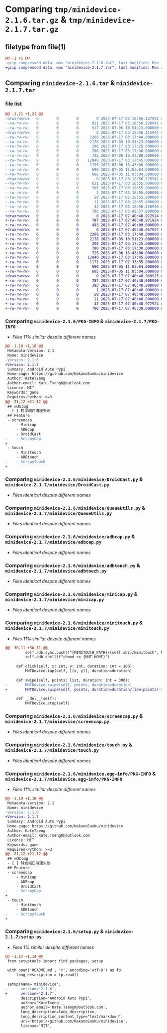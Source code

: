 # Comparing `tmp/minidevice-2.1.6.tar.gz` & `tmp/minidevice-2.1.7.tar.gz`

## filetype from file(1)

```diff
@@ -1 +1 @@
-gzip compressed data, was "minidevice-2.1.6.tar", last modified: Mon Jul 17 03:18:56 2023, max compression
+gzip compressed data, was "minidevice-2.1.7.tar", last modified: Mon Jul 17 07:40:48 2023, max compression
```

## Comparing `minidevice-2.1.6.tar` & `minidevice-2.1.7.tar`

### file list

```diff
@@ -1,21 +1,21 @@
-drwxrwxrwx   0        0        0        0 2023-07-17 03:18:56.127942 minidevice-2.1.6/
--rw-rw-rw-   0        0        0      811 2023-07-17 03:18:56.126941 minidevice-2.1.6/PKG-INFO
--rw-rw-rw-   0        0        0      517 2023-07-05 10:51:23.000000 minidevice-2.1.6/README.md
-drwxrwxrwx   0        0        0        0 2023-07-17 03:18:56.115944 minidevice-2.1.6/minidevice/
--rw-rw-rw-   0        0        0     2268 2023-07-17 03:17:40.000000 minidevice-2.1.6/minidevice/DroidCast.py
--rw-rw-rw-   0        0        0     2178 2023-07-05 10:51:23.000000 minidevice-2.1.6/minidevice/QueueUtils.py
--rw-rw-rw-   0        0        0      208 2023-07-17 03:17:25.000000 minidevice-2.1.6/minidevice/__init__.py
--rw-rw-rw-   0        0        0      700 2023-07-17 03:17:30.000000 minidevice-2.1.6/minidevice/adbcap.py
--rw-rw-rw-   0        0        0      725 2023-07-06 16:43:00.000000 minidevice-2.1.6/minidevice/adbtouch.py
--rw-rw-rw-   0        0        0    12040 2023-07-17 03:17:45.000000 minidevice-2.1.6/minidevice/minicap.py
--rw-rw-rw-   0        0        0     1155 2023-07-06 16:43:00.000000 minidevice-2.1.6/minidevice/minitouch.py
--rw-rw-rw-   0        0        0      690 2023-07-05 11:03:04.000000 minidevice-2.1.6/minidevice/screencap.py
--rw-rw-rw-   0        0        0      605 2023-07-05 11:03:04.000000 minidevice-2.1.6/minidevice/touch.py
-drwxrwxrwx   0        0        0        0 2023-07-17 03:18:56.125941 minidevice-2.1.6/minidevice.egg-info/
--rw-rw-rw-   0        0        0      811 2023-07-17 03:18:55.000000 minidevice-2.1.6/minidevice.egg-info/PKG-INFO
--rw-rw-rw-   0        0        0      393 2023-07-17 03:18:55.000000 minidevice-2.1.6/minidevice.egg-info/SOURCES.txt
--rw-rw-rw-   0        0        0        1 2023-07-17 03:18:55.000000 minidevice-2.1.6/minidevice.egg-info/dependency_links.txt
--rw-rw-rw-   0        0        0       59 2023-07-17 03:18:55.000000 minidevice-2.1.6/minidevice.egg-info/requires.txt
--rw-rw-rw-   0        0        0       11 2023-07-17 03:18:55.000000 minidevice-2.1.6/minidevice.egg-info/top_level.txt
--rw-rw-rw-   0        0        0       42 2023-07-17 03:18:56.128940 minidevice-2.1.6/setup.cfg
--rw-rw-rw-   0        0        0      796 2023-07-17 03:08:57.000000 minidevice-2.1.6/setup.py
+drwxrwxrwx   0        0        0        0 2023-07-17 07:40:48.972924 minidevice-2.1.7/
+-rw-rw-rw-   0        0        0      787 2023-07-17 07:40:48.971924 minidevice-2.1.7/PKG-INFO
+-rw-rw-rw-   0        0        0      493 2023-07-17 07:40:09.000000 minidevice-2.1.7/README.md
+drwxrwxrwx   0        0        0        0 2023-07-17 07:40:48.957927 minidevice-2.1.7/minidevice/
+-rw-rw-rw-   0        0        0     2268 2023-07-17 03:17:40.000000 minidevice-2.1.7/minidevice/DroidCast.py
+-rw-rw-rw-   0        0        0     2178 2023-07-05 10:51:23.000000 minidevice-2.1.7/minidevice/QueueUtils.py
+-rw-rw-rw-   0        0        0      208 2023-07-17 03:17:25.000000 minidevice-2.1.7/minidevice/__init__.py
+-rw-rw-rw-   0        0        0      700 2023-07-17 03:17:30.000000 minidevice-2.1.7/minidevice/adbcap.py
+-rw-rw-rw-   0        0        0      725 2023-07-06 16:43:00.000000 minidevice-2.1.7/minidevice/adbtouch.py
+-rw-rw-rw-   0        0        0    12040 2023-07-17 03:17:45.000000 minidevice-2.1.7/minidevice/minicap.py
+-rw-rw-rw-   0        0        0     1171 2023-07-17 07:33:55.000000 minidevice-2.1.7/minidevice/minitouch.py
+-rw-rw-rw-   0        0        0      690 2023-07-05 11:03:04.000000 minidevice-2.1.7/minidevice/screencap.py
+-rw-rw-rw-   0        0        0      605 2023-07-05 11:03:04.000000 minidevice-2.1.7/minidevice/touch.py
+drwxrwxrwx   0        0        0        0 2023-07-17 07:40:48.969925 minidevice-2.1.7/minidevice.egg-info/
+-rw-rw-rw-   0        0        0      787 2023-07-17 07:40:48.000000 minidevice-2.1.7/minidevice.egg-info/PKG-INFO
+-rw-rw-rw-   0        0        0      393 2023-07-17 07:40:48.000000 minidevice-2.1.7/minidevice.egg-info/SOURCES.txt
+-rw-rw-rw-   0        0        0        1 2023-07-17 07:40:48.000000 minidevice-2.1.7/minidevice.egg-info/dependency_links.txt
+-rw-rw-rw-   0        0        0       59 2023-07-17 07:40:48.000000 minidevice-2.1.7/minidevice.egg-info/requires.txt
+-rw-rw-rw-   0        0        0       11 2023-07-17 07:40:48.000000 minidevice-2.1.7/minidevice.egg-info/top_level.txt
+-rw-rw-rw-   0        0        0       42 2023-07-17 07:40:48.972924 minidevice-2.1.7/setup.cfg
+-rw-rw-rw-   0        0        0      796 2023-07-17 07:40:39.000000 minidevice-2.1.7/setup.py
```

### Comparing `minidevice-2.1.6/PKG-INFO` & `minidevice-2.1.7/PKG-INFO`

 * *Files 11% similar despite different names*

```diff
@@ -1,10 +1,10 @@
 Metadata-Version: 2.1
 Name: minidevice
-Version: 2.1.6
+Version: 2.1.7
 Summary: Android Auto Pypi
 Home-page: https://github.com/NakanoSanku/minidevice
 Author: KateTseng
 Author-email: Kate.TsengK@outlook.com
 License: MIT
 Keywords: game
 Requires-Python: >=3
@@ -21,12 +21,12 @@
 ## 已知bug
 - [ ] 转发端口清理失败
 ## Feature
 - screencap
     - Minicap
     - ADBcap
     - DroidCast
-    - ScrcpyCap
+    
 - touch
     - Minitouch
     - ADBtouch
-    - ScrcpyTouch
+
```

### Comparing `minidevice-2.1.6/minidevice/DroidCast.py` & `minidevice-2.1.7/minidevice/DroidCast.py`

 * *Files identical despite different names*

### Comparing `minidevice-2.1.6/minidevice/QueueUtils.py` & `minidevice-2.1.7/minidevice/QueueUtils.py`

 * *Files identical despite different names*

### Comparing `minidevice-2.1.6/minidevice/adbcap.py` & `minidevice-2.1.7/minidevice/adbcap.py`

 * *Files identical despite different names*

### Comparing `minidevice-2.1.6/minidevice/adbtouch.py` & `minidevice-2.1.7/minidevice/adbtouch.py`

 * *Files identical despite different names*

### Comparing `minidevice-2.1.6/minidevice/minicap.py` & `minidevice-2.1.7/minidevice/minicap.py`

 * *Files identical despite different names*

### Comparing `minidevice-2.1.6/minidevice/minitouch.py` & `minidevice-2.1.7/minidevice/minitouch.py`

 * *Files 11% similar despite different names*

```diff
@@ -30,11 +30,11 @@
         self.adb.sync.push(f"{MINITOUCH_PATH}/{self.abi}/minitouch", MNT_HOME)
         self.adb.shell(f"chmod +x {MNT_HOME}")
 
     def click(self, x: int, y: int, duration: int = 100):
         MNTDevice.tap(self, [(x, y)], duration=duration)
 
     def swipe(self, points: list, duration: int = 300):
-        MNTDevice.swipe(self, points, duration=duration)
+        MNTDevice.swipe(self, points, duration=duration/(len(points)-1))
 
     def __del__(self):
         MNTDevice.stop(self)
```

### Comparing `minidevice-2.1.6/minidevice/screencap.py` & `minidevice-2.1.7/minidevice/screencap.py`

 * *Files identical despite different names*

### Comparing `minidevice-2.1.6/minidevice/touch.py` & `minidevice-2.1.7/minidevice/touch.py`

 * *Files identical despite different names*

### Comparing `minidevice-2.1.6/minidevice.egg-info/PKG-INFO` & `minidevice-2.1.7/minidevice.egg-info/PKG-INFO`

 * *Files 11% similar despite different names*

```diff
@@ -1,10 +1,10 @@
 Metadata-Version: 2.1
 Name: minidevice
-Version: 2.1.6
+Version: 2.1.7
 Summary: Android Auto Pypi
 Home-page: https://github.com/NakanoSanku/minidevice
 Author: KateTseng
 Author-email: Kate.TsengK@outlook.com
 License: MIT
 Keywords: game
 Requires-Python: >=3
@@ -21,12 +21,12 @@
 ## 已知bug
 - [ ] 转发端口清理失败
 ## Feature
 - screencap
     - Minicap
     - ADBcap
     - DroidCast
-    - ScrcpyCap
+    
 - touch
     - Minitouch
     - ADBtouch
-    - ScrcpyTouch
+
```

### Comparing `minidevice-2.1.6/setup.py` & `minidevice-2.1.7/setup.py`

 * *Files 1% similar despite different names*

```diff
@@ -1,14 +1,14 @@
 from setuptools import find_packages, setup
 
 with open('README.md', 'r', encoding='utf-8') as fp:
     long_description = fp.read()
 
 setup(name='minidevice',
-      version='2.1.6',
+      version='2.1.7',
       description='Android Auto Pypi',
       author='KateTseng',
       author_email='Kate.TsengK@outlook.com',
       long_description=long_description,
       long_description_content_type="text/markdown",
       url='https://github.com/NakanoSanku/minidevice',
       license='MIT',
```

